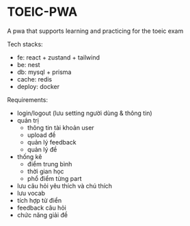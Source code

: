 # TOEIC-PWA
A pwa that supports learning and practicing for the toeic exam

Tech stacks:
- fe: react + zustand + tailwind
- be: nest
- db: mysql + prisma
- cache: redis
- deploy: docker

Requirements:
- login/logout (lưu setting người dùng & thông tin)
- quản trị 
  - thông tin tài khoản user
  - upload đề
  - quản lý feedback
  - quản lý đề
- thống kê 
  - điểm trung bình
  - thời gian học
  - phổ điểm từng part
- lưu câu hỏi yêu thích và chú thích
- lưu vocab
- tích hợp từ điển
- feedback câu hỏi 
- chức năng giải đề